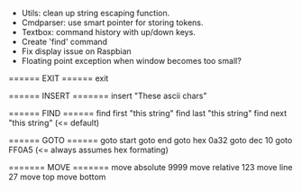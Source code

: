 
- Utils: clean up string escaping function.
- Cmdparser: use smart pointer for storing tokens.
- Textbox: command history with up/down keys.
- Create 'find' command
- Fix display issue on Raspbian
- Floating point exception when window becomes too small?

====== EXIT ======
exit

====== INSERT =======
insert "These ascii chars"

====== FIND ======
find first "this string"
find last "this string"
find next "this string" (<= default)

====== GOTO ======
goto start
goto end
goto hex 0a32
goto dec 10
goto FF0A5      (<= always assumes hex formating)

======= MOVE =======
move absolute 9999
move relative 123
move line 27
move top
move bottom